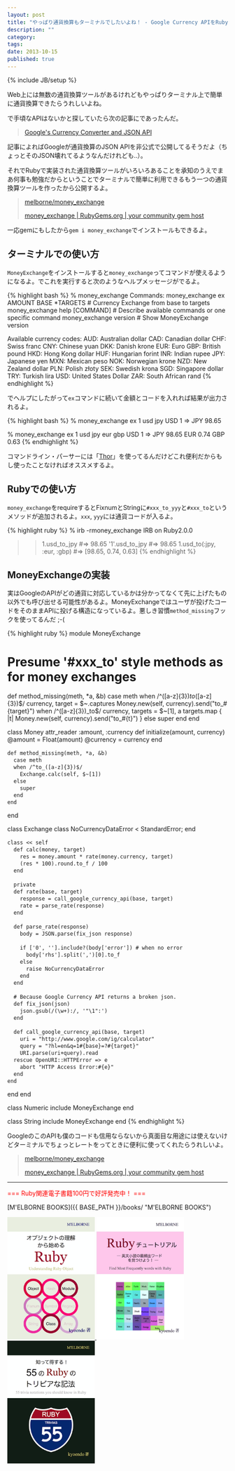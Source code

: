 ```yaml
---
layout: post
title: "やっぱり通貨換算もターミナルでしたいよね！ - Google Currency APIをRubyで使う"
description: ""
category: 
tags: 
date: 2013-10-15
published: true
---
```

{% include JB/setup %}

Web上には無数の通貨換算ツールがあるけれどもやっぱりターミナル上で簡単に通貨換算できたらうれしいよね。

で手頃なAPIはないかと探していたら次の記事にであったんだ。

> [Google's Currency Converter and JSON API](http://motyar.blogspot.jp/2011/12/googles-currency-converter-and-json-api.html "Google's Currency Converter and JSON API")

記事によればGoogleが通貨換算のJSON APIを非公式で公開してるそうだよ（ちょっとそのJSON壊れてるようなんだけれども..）。

それでRubyで実装された通貨換算ツールがいろいろあることを承知のうえでまあ何事も勉強だからということでターミナルで簡単に利用できるもう一つの通貨換算ツールを作ったから公開するよ。

>[melborne/money_exchange](https://github.com/melborne/money_exchange "melborne/money_exchange")
>
>[money_exchange | RubyGems.org | your community gem host](https://rubygems.org/gems/money_exchange "money_exchange | RubyGems.org | your community gem host")

一応gemにもしたから`gem i money_exchange`でインストールもできるよ。

## ターミナルでの使い方

`MoneyExchange`をインストールすると`money_exchange`ってコマンドが使えるようになるよ。でこれを実行すると次のようなヘルプメッセージがでるよ。

{% highlight bash %}
% money_exchange
Commands:
  money_exchange ex AMOUNT BASE *TARGETS  # Currency Exchange from base to targets
  money_exchange help [COMMAND]           # Describe available commands or one specific command
  money_exchange version                  # Show MoneyExchange version

Available currency codes:
  AUD: Australian dollar
  CAD: Canadian dollar
  CHF: Swiss franc
  CNY: Chinese yuan
  DKK: Danish krone
  EUR: Euro
  GBP: British pound
  HKD: Hong Kong dollar
  HUF: Hungarian forint
  INR: Indian rupee
  JPY: Japanese yen
  MXN: Mexican peso
  NOK: Norwegian krone
  NZD: New Zealand dollar
  PLN: Polish złoty
  SEK: Swedish krona
  SGD: Singapore dollar
  TRY: Turkish lira
  USD: United States Dollar
  ZAR: South African rand
{% endhighlight %}

でヘルプにしたがって`ex`コマンドに続いて金額とコードを入れれば結果が出力されるよ。

{% highlight bash %}
% money_exchange ex 1 usd jpy
USD 1  => JPY 98.65

% money_exchange ex 1 usd jpy eur gbp
USD 1  => JPY 98.65
          EUR 0.74
          GBP 0.63
{% endhighlight %}

コマンドライン・パーサーには「[Thor](https://github.com/erikhuda/thor "erikhuda/thor")」を使ってるんだけどこれ便利だからもし使ったことなければオススメするよ。

## Rubyでの使い方

`money_exchange`をrequireするとFixnumとStringに`#xxx_to_yyy`と`#xxx_to`というメソッドが追加されるよ。`xxx`, `yyy`には通貨コードが入るよ。

{% highlight ruby %}
% irb -rmoney_exchange
IRB on Ruby2.0.0
>> 1.usd_to_jpy #=> 98.65
>> '1'.usd_to_jpy #=> 98.65
>> 1.usd_to(:jpy, :eur, :gbp) #=> [98.65, 0.74, 0.63]
{% endhighlight %}


## MoneyExchangeの実装

実はGoogleのAPIがどの通貨に対応しているかは分かってなくて先に上げたもの以外でも呼び出せる可能性があるよ。MoneyExchangeではユーザが投げたコードをそのままAPIに投げる構造になっているよ。悪しき習慣`method_missing`フックを使ってるんだ ;-(

{% highlight ruby %}
module MoneyExchange

  # Presume '#xxx_to' style methods as for money exchanges
  def method_missing(meth, *a, &b)
    case meth
    when /^([a-z]{3})_to_([a-z]{3})$/
      currency, target = $~.captures
      Money.new(self, currency).send("to_#{target}")
    when /^([a-z]{3})_to$/
      currency, targets = $~[1], a
      targets.map { |t| Money.new(self, currency).send("to_#{t}") }
    else
      super
    end
  end

  class Money
    attr_reader :amount, :currency
    def initialize(amount, currency)
      @amount = Float(amount)
      @currency = currency
    end
    
    def method_missing(meth, *a, &b)
      case meth
      when /^to_([a-z]{3})$/
        Exchange.calc(self, $~[1])
      else
        super
      end
    end
  end

  class Exchange
    class NoCurrencyDataError < StandardError; end

    class << self
      def calc(money, target)
        res = money.amount * rate(money.currency, target)
        (res * 100).round.to_f / 100
      end

      private
      def rate(base, target)
        response = call_google_currency_api(base, target)
        rate = parse_rate(response)
      end
      
      def parse_rate(response)
        body = JSON.parse(fix_json response)

        if ['0', ''].include?(body['error']) # when no error
          body['rhs'].split(',')[0].to_f
        else
          raise NoCurrencyDataError
        end
      end

      # Because Google Currency API returns a broken json.
      def fix_json(json)
        json.gsub(/(\w+):/, '"\1":')
      end

      def call_google_currency_api(base, target)
        uri = "http://www.google.com/ig/calculator"
        query = "?hl=en&q=1#{base}=?#{target}"
        URI.parse(uri+query).read
      rescue OpenURI::HTTPError => e
        abort "HTTP Access Error:#{e}"
      end
    end
  end
end

class Numeric
  include MoneyExchange
end

class String
  include MoneyExchange
end
{% endhighlight %}

GoogleのこのAPIも僕のコードも信用ならないから真面目な用途には使えないけどターミナルでちょっとレートをってときに便利に使ってくれたらうれしいよ。


>[melborne/money_exchange](https://github.com/melborne/money_exchange "melborne/money_exchange")
>
>[money_exchange | RubyGems.org | your community gem host](https://rubygems.org/gems/money_exchange "money_exchange | RubyGems.org | your community gem host")


---

<p style='color:red'>=== Ruby関連電子書籍100円で好評発売中！ ===</p>

[M'ELBORNE BOOKS]({{ BASE_PATH }}/books/ "M'ELBORNE BOOKS")

<a href="{{ BASE_PATH }}/books/">
  <img src="/assets/images/2013/02/ruby_object_cover.png" alt="ruby_object" style="width:200px" />
</a>
<a href="{{ BASE_PATH }}/books/">
  <img src="/assets/images/2013/04/ruby_tutorial_cover.png" alt="ruby_tutorial" style="width:200px" />
</a>
<a href="{{ BASE_PATH }}/books/">
  <img src="/assets/images/2013/03/ruby_trivia_cover.png" alt="ruby_trivia" style="width:200px" />
</a>

